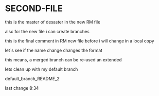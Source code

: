 # SECOND-FILE

this is the master of desaster in the new RM file

also for the new file i can create branches 

this is the final comment in RM new file before i will change in a local copy

let´s see if the name change changes the format

this means, a merged branch can be re-used an extended

lets clean up with my default branch

default_branch_README_2

last change 8:34
